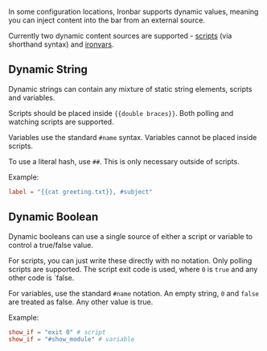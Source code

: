 In some configuration locations, Ironbar supports dynamic values, 
meaning you can inject content into the bar from an external source.

Currently two dynamic content sources are supported - [scripts](scripts) (via shorthand syntax) and [ironvars](ironvars).

## Dynamic String

Dynamic strings can contain any mixture of static string elements, scripts and variables.

Scripts should be placed inside `{{double braces}}`. Both polling and watching scripts are supported.

Variables use the standard `#name` syntax. Variables cannot be placed inside scripts.

To use a literal hash, use `##`. This is only necessary outside of scripts.

Example:

```toml
label = "{{cat greeting.txt}}, #subject"
```

## Dynamic Boolean

Dynamic booleans can use a single source of either a script or variable to control a true/false value.

For scripts, you can just write these directly with no notation. 
Only polling scripts are supported. 
The script exit code is used, where `0` is `true` and any other code is `false.

For variables, use the standard `#name` notation. 
An empty string, `0` and `false` are treated as false. 
Any other value is true.

Example:

```toml
show_if = "exit 0" # script
show_if = "#show_module" # variable
```
